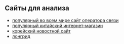 ## Сайты для анализа
- [популярный во всем мире сайт оператора связи](https://www.vodafone.com/)
- [популярный китайский интернет-магазин](https://world.taobao.com/)
- [корейский новостной сайт](https://weibo.com/overseas)
- [лонгрид](https://merkator.tass.ru/karty-srednevekovya)
